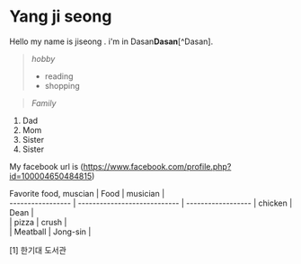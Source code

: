 Yang ji seong
=============
Hello my name is jiseong . i'm in Dasan**Dasan**[^Dasan].

>*hobby*
>- reading
>- shopping

>*Family*
1. Dad
2. Mom
3. Sister
4. Sister

My facebook url is (https://www.facebook.com/profile.php?id=100004650484815)

Favorite food, muscian
|          Food        |            musician         |    
 ----------------- | ---------------------------- | ------------------
| chicken |      Dean     |  
|   pizza    |      crush     |  
|   Meatball    | Jong-sin |  




[1] 한기대 도서관
